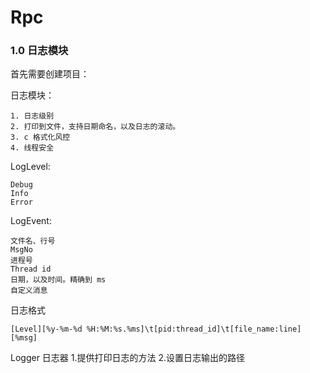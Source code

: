 # Rpc

### 1.0 日志模块
首先需要创建项目：

日志模块：
```
1. 日志级别
2. 打印到文件，支持日期命名，以及日志的滚动。
3. c 格式化风控
4. 线程安全
```

LogLevel:
```
Debug
Info
Error
```

LogEvent:
```
文件名、行号
MsgNo
进程号
Thread id
日期，以及时间。精确到 ms
自定义消息
```

日志格式
```
[Level][%y-%m-%d %H:%M:%s.%ms]\t[pid:thread_id]\t[file_name:line][%msg]
```
Logger 日志器 
1.提供打印日志的方法 
2.设置日志输出的路径